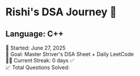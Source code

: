 # Rishi's DSA Journey 🚀
## Language: C++  
📅 Started: June 27, 2025  
🎯 Goal: Master Striver's DSA Sheet + Daily LeetCode  
👨‍💻 Current Streak: 0 days ✅  
📈 Total Questions Solved: 



